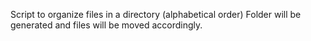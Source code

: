 Script to organize files in a directory (alphabetical order)
  Folder will be generated and files will be moved accordingly.
